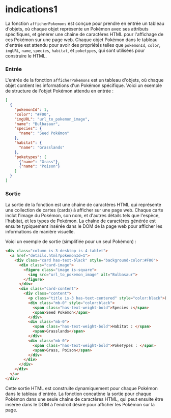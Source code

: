 # indications1

La fonction `afficherPokemons` est conçue pour prendre en entrée un tableau d'objets, où chaque objet représente un Pokémon avec ses attributs spécifiques, et générer une chaîne de caractères HTML pour l'affichage de ces Pokémon sur une page web. Chaque objet Pokémon dans le tableau d'entrée est attendu pour avoir des propriétés telles que `pokemonId`, `color`, `imgURL`, `name`, `species`, `habitat`, et `poketypes`, qui sont utilisées pour construire le HTML.

### Entrée

L'entrée de la fonction `afficherPokemons` est un tableau d'objets, où chaque objet contient les informations d'un Pokémon spécifique. Voici un exemple de structure de l'objet Pokémon attendu en entrée :

```json
[
  {
    "pokemonId": 1,
    "color": "#F00",
    "imgURL": "url_to_pokemon_image",
    "name": "Bulbasaur",
    "species": {
      "name": "Seed Pokémon"
    },
    "habitat": {
      "name": "Grasslands"
    },
    "poketypes": [
      {"name": "Grass"},
      {"name": "Poison"}
    ]
  }
]
```

### Sortie

La sortie de la fonction est une chaîne de caractères HTML qui représente une collection de cartes (cards) à afficher sur une page web. Chaque carte inclut l'image du Pokémon, son nom, et d'autres détails tels que l'espèce, l'habitat, et les types de Pokémon. La chaîne de caractères générée est ensuite typiquement insérée dans le DOM de la page web pour afficher les informations de manière visuelle.

Voici un exemple de sortie (simplifiée pour un seul Pokémon) :

```html
<div class="column is-3-desktop is-4-tablet">
  <a href="details.html?pokemonId=1">
    <div class="card has-text-black" style="background-color:#F00">
      <div class="card-image">
        <figure class="image is-square">
          <img src="url_to_pokemon_image" alt="Bulbasaur">
        </figure>
      </div>
      <div class="card-content">
        <div class="content">
          <p class="title is-3 has-text-centered" style="color:black">Bulbasaur</p>
          <div class="mb-0" style="color:black">
            <span class="has-text-weight-bold">Species :</span>
            <span>Seed Pokémon</span>
          </div>
          <div class="mb-0">
            <span class="has-text-weight-bold">Habitat : </span>
            <span>Grasslands</span>
          </div>
          <div class="mb-0">
            <span class="has-text-weight-bold">PokeTypes : </span>
            <span>Grass, Poison</span>
          </div>
        </div>
      </div>
    </div>
  </a>
</div>
```

Cette sortie HTML est construite dynamiquement pour chaque Pokémon dans le tableau d'entrée. La fonction concatène la sortie pour chaque Pokémon dans une seule chaîne de caractères HTML, qui peut ensuite être insérée dans le DOM à l'endroit désiré pour afficher les Pokémon sur la page.
